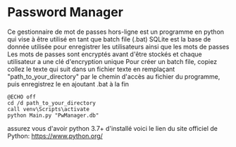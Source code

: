 ﻿# Password Manager

   Ce gestionnaire de mot de passes hors-ligne est un programme en python qui vise à être utilisé en tant que batch file (.bat)
   SQLite est la base de donnée utilisée pour enregistrer les utilisateurs ainsi que les mots de passes
   Les mots de passes sont encryptés avant d'être stockés et chaque utilisateur a une clé d'encryption unique
   Pour créer un batch file, copiez collez le texte qui suit dans un fichier texte en remplaçant "path_to_your_directory" 
     par le chemin d'accès au fichier du programme, puis enregistrez le en ajoutant .bat à la fin
     
    @ECHO off
    cd /d path_to_your_directory
    call venv\Scripts\activate
    python Main.py "PwManager.db"

  assurez vous d'avoir python 3.7+ d'installé
  voici le lien du site officiel de Python: https://www.python.org/
